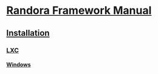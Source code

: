 # [Randora Framework Manual](/README.md)

## [Installation](/manual/installation/README.md)

### [LXC](/manual/installation/lxc/README.md)

#### [Windows](/manual/installation/lxc/windows/README.md)


